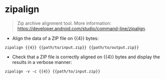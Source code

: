 # zipalign

> Zip archive alignment tool.
> More information: <https://developer.android.com/studio/command-line/zipalign>.

- Align the data of a ZIP file on {{4}} bytes:

`zipalign {{4}} {{path/to/input.zip}} {{path/to/output.zip}}`

- Check that a ZIP file is correctly aligned on {{4}} bytes and display the results in a verbose manner:

`zipalign -v -c {{4}} {{path/to/input.zip}}`
